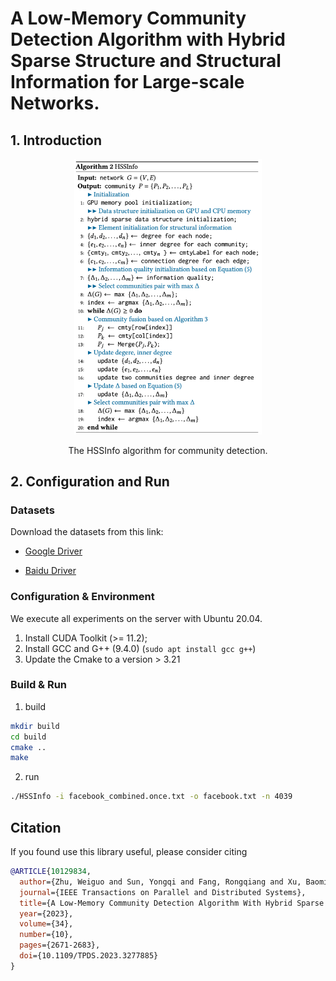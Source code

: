 # A Low-Memory Community Detection Algorithm with Hybrid Sparse Structure and Structural Information for Large-scale Networks.

## 1. Introduction

<p align="center">
 <img src="figs/algo-HSSInfo.png" width="300">
</p>
<p align="center">
The HSSInfo algorithm for community detection. 
</p>

## 2. Configuration and Run

### Datasets
Download the datasets from this link:

* [Google Driver](https://drive.google.com/drive/folders/1oUqT5VWufgIMx2gyPa7DPXpll7B3Ll4a?usp=sharing)

* [Baidu Driver](https://pan.baidu.com/s/1KlR9xtRcM9TJaaD5Lw7UXw?pwd=f282)

### Configuration & Environment

We execute all experiments on the server with Ubuntu 20.04.

1. Install CUDA Toolkit (>= 11.2);
2. Install GCC and G++ (9.4.0) (```sudo apt install gcc g++```)
3. Update the Cmake to a version > 3.21

### Build & Run

1. build 

```bash
mkdir build
cd build
cmake ..
make
```


2. run

```bash
./HSSInfo -i facebook_combined.once.txt -o facebook.txt -n 4039
```

## 


## Citation
If you found use this library useful, please consider citing
```bibtex
@ARTICLE{10129834,
  author={Zhu, Weiguo and Sun, Yongqi and Fang, Rongqiang and Xu, Baomin},
  journal={IEEE Transactions on Parallel and Distributed Systems}, 
  title={A Low-Memory Community Detection Algorithm With Hybrid Sparse Structure and Structural Information for Large-Scale Networks}, 
  year={2023},
  volume={34},
  number={10},
  pages={2671-2683},
  doi={10.1109/TPDS.2023.3277885}
}
```


